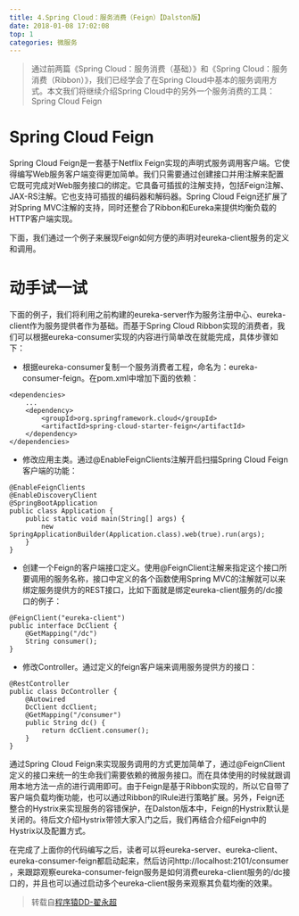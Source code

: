 ```yaml
---
title: 4.Spring Cloud：服务消费（Feign）【Dalston版】
date: 2018-01-08 17:02:08
top: 1
categories: 微服务
---
```


> 通过前两篇《Spring Cloud：服务消费（基础）》和《Spring Cloud：服务消费（Ribbon）》，我们已经学会了在Spring Cloud中基本的服务调用方式。本文我们将继续介绍Spring Cloud中的另外一个服务消费的工具：Spring Cloud Feign

# Spring Cloud Feign

Spring Cloud Feign是一套基于Netflix Feign实现的声明式服务调用客户端。它使得编写Web服务客户端变得更加简单。我们只需要通过创建接口并用注解来配置它既可完成对Web服务接口的绑定。它具备可插拔的注解支持，包括Feign注解、JAX-RS注解。它也支持可插拔的编码器和解码器。Spring Cloud Feign还扩展了对Spring MVC注解的支持，同时还整合了Ribbon和Eureka来提供均衡负载的HTTP客户端实现。

下面，我们通过一个例子来展现Feign如何方便的声明对eureka-client服务的定义和调用。

# 动手试一试

下面的例子，我们将利用之前构建的eureka-server作为服务注册中心、eureka-client作为服务提供者作为基础。而基于Spring Cloud Ribbon实现的消费者，我们可以根据eureka-consumer实现的内容进行简单改在就能完成，具体步骤如下：

- 根据eureka-consumer复制一个服务消费者工程，命名为：eureka-consumer-feign。在pom.xml中增加下面的依赖：

```
<dependencies>
    ...
    <dependency>
        <groupId>org.springframework.cloud</groupId>
        <artifactId>spring-cloud-starter-feign</artifactId>
    </dependency>
</dependencies>
```

- 修改应用主类。通过@EnableFeignClients注解开启扫描Spring Cloud Feign客户端的功能：

```
@EnableFeignClients
@EnableDiscoveryClient
@SpringBootApplication
public class Application {
    public static void main(String[] args) {
        new SpringApplicationBuilder(Application.class).web(true).run(args);
    }
}
```

- 创建一个Feign的客户端接口定义。使用@FeignClient注解来指定这个接口所要调用的服务名称，接口中定义的各个函数使用Spring MVC的注解就可以来绑定服务提供方的REST接口，比如下面就是绑定eureka-client服务的/dc接口的例子：

```
@FeignClient("eureka-client")
public interface DcClient {
    @GetMapping("/dc")
    String consumer();
}
```

- 修改Controller。通过定义的feign客户端来调用服务提供方的接口：

```
@RestController
public class DcController {
    @Autowired
    DcClient dcClient;
    @GetMapping("/consumer")
    public String dc() {
        return dcClient.consumer();
    }
}
```

通过Spring Cloud Feign来实现服务调用的方式更加简单了，通过@FeignClient定义的接口来统一的生命我们需要依赖的微服务接口。而在具体使用的时候就跟调用本地方法一点的进行调用即可。由于Feign是基于Ribbon实现的，所以它自带了客户端负载均衡功能，也可以通过Ribbon的IRule进行策略扩展。另外，Feign还整合的Hystrix来实现服务的容错保护，在Dalston版本中，Feign的Hystrix默认是关闭的。待后文介绍Hystrix带领大家入门之后，我们再结合介绍Feign中的Hystrix以及配置方式。

在完成了上面你的代码编写之后，读者可以将eureka-server、eureka-client、eureka-consumer-feign都启动起来，然后访问http://localhost:2101/consumer ，来跟踪观察eureka-consumer-feign服务是如何消费eureka-client服务的/dc接口的，并且也可以通过启动多个eureka-client服务来观察其负载均衡的效果。

> 转载自[程序猿DD-翟永超](http://blog.didispace.com/)
